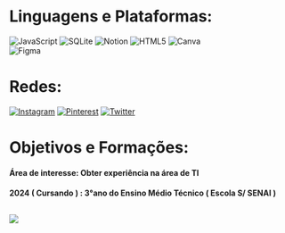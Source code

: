#  Linguagens e Plataformas:

![JavaScript](https://img.shields.io/badge/javascript-%23323330.svg?style=flat&logo=javascript&logoColor=%23F7DF1E)
![SQLite](https://img.shields.io/badge/sqlite-%2307405e.svg?style=flat&logo=sqlite&logoColor=white) 
![Notion](https://img.shields.io/badge/Notion-%23000000.svg?style=flat&logo=notion&logoColor=white) 
![HTML5](https://img.shields.io/badge/html5-%23E14836.svg?style=flat&logo=html5&logoColor=white) 
![Canva](https://img.shields.io/badge/Canva-%2300C4CC.svg?style=flat&logo=Canva&logoColor=white) 	
![Figma](https://img.shields.io/badge/figma-%23F24E1E.svg?style=flat&logo=figma&logoColor=white) 

# Redes:

[![Instagram](https://img.shields.io/badge/Instagram-%23E4405F.svg?logo=Instagram&logoColor=white)](https://instagram.com/garsaeu) 
[![Pinterest](https://img.shields.io/badge/Pinterest-%23E60023.svg?logo=Pinterest&logoColor=white)](https://pinterest.com/garsaeu)
[![Twitter](https://img.shields.io/badge/Twitter-%231DA1F2.svg?logo=Twitter&logoColor=white)](https://twitter.com/garcia_nickxz) 

# Objetivos e Formações:

#### Área de interesse: Obter experiência na área de TI
#### 2024 ( Cursando ) : 3°ano do Ensino Médio Técnico ( Escola S/ SENAI )

##

[![](https://visitcount.itsvg.in/api?id=NicolasGarsia&icon=2&color=0)](https://visitcount.itsvg.in)
